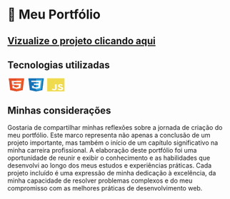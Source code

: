 # 📄 Meu Portfólio

## [Vizualize o projeto clicando aqui](https://yudiyamada.github.io/portfolio-yudi-yamada/) ##

## Tecnologias utilizadas

<img align="center" alt="HTML" height="30" width="40" src="https://raw.githubusercontent.com/devicons/devicon/master/icons/html5/html5-original.svg"> <img align="center" alt="CSS" height="30" width="40" src="https://raw.githubusercontent.com/devicons/devicon/master/icons/css3/css3-original.svg"> <img align="center" alt="Js" height="30" width="40" src="https://raw.githubusercontent.com/devicons/devicon/master/icons/javascript/javascript-plain.svg">

## Minhas considerações
Gostaria de compartilhar minhas reflexões sobre a jornada de criação do meu portfólio. 
Este marco representa não apenas a conclusão de um projeto importante, mas também o início de um capítulo significativo na minha carreira profissional.
A elaboração deste portfólio foi uma oportunidade de reunir e exibir o conhecimento e as habilidades que desenvolvi ao longo dos meus estudos e experiências práticas. 
Cada projeto incluído é uma expressão de minha dedicação à excelência, da minha capacidade de resolver problemas complexos e do meu compromisso com as melhores práticas de desenvolvimento web.
